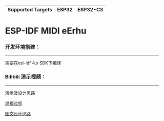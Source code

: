 | Supported Targets | ESP32 | ESP32-C3 |
| ----------------- | ----- | -------- |

ESP-IDF MIDI eErhu
========================

### 开发环境搭建：
-------------------------------------------------

需要在esi-idf 4.x SDK下编译


### Bilibili 演示视频：
---------------------------------------
[演示及设计思路](https://www.bilibili.com/video/BV1sh411i7at/)

[焊接过程](https://www.bilibili.com/video/BV1sh411i7at/)

[图文设计思路](https://www.bilibili.com/read/cv12730013)